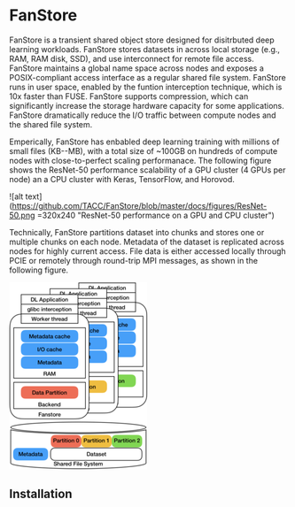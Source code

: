 # FanStore
FanStore is a transient shared object store designed for disitrbuted deep learning workloads. FanStore stores datasets in across local storage (e.g., RAM, RAM disk, SSD), and use interconnect for remote file access. FanStore maintains a global name space across nodes and exposes a POSIX-compliant access interface as a regular shared file system. FanStore runs in user space, enabled by the funtion interception technique, which is 10x faster than FUSE. FanStore supports compression, which can significantly increase the storage hardware capacity for some applications. FanStore dramatically reduce the I/O traffic between compute nodes and the shared file system.

Emperically, FanStore has enbabled deep learning training with millions of small files (KB--MB), with a total size of ~100GB on hundreds of compute nodes with close-to-perfect scaling performanace. The following figure shows the ResNet-50 performance scalability of a GPU cluster (4 GPUs per node) an a CPU cluster with Keras, TensorFlow, and Horovod. 

![alt text](https://github.com/TACC/FanStore/blob/master/docs/figures/ResNet-50.png =320x240 "ResNet-50 performance on a GPU and CPU cluster")

Technically, FanStore partitions dataset into chunks and stores one or multiple chunks on each node. Metadata of the dataset is replicated across nodes for highly current access. File data is either accessed locally through PCIE or remotely through round-trip MPI messages, as shown in the following figure. 

![alt text](https://github.com/TACC/FanStore/blob/master/docs/figures/architecture.png "FanStore Architecture")


## Installation
